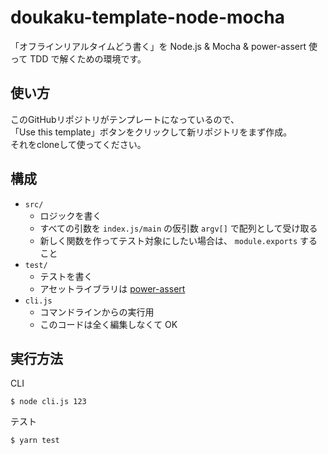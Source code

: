 # doukaku-template-node-mocha

「オフラインリアルタイムどう書く」を Node.js & Mocha & power-assert 使って TDD で解くための環境です。

## 使い方

このGitHubリポジトリがテンプレートになっているので、  
「Use this template」ボタンをクリックして新リポジトリをまず作成。  
それをcloneして使ってください。

## 構成

- `src/`
  - ロジックを書く
  - すべての引数を `index.js/main` の仮引数 `argv[]` で配列として受け取る
  - 新しく関数を作ってテスト対象にしたい場合は、 `module.exports` すること
- `test/`
  - テストを書く
  - アセットライブラリは [power-assert](https://github.com/power-assert-js/power-assert)
- `cli.js`
  - コマンドラインからの実行用
  - このコードは全く編集しなくて OK

## 実行方法

CLI

```
$ node cli.js 123
```

テスト

```
$ yarn test
```
